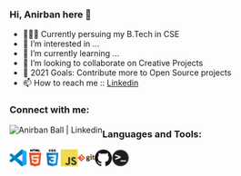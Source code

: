  ### Hi, Anirban here 👋
 
- 👨🏻‍🎓 Currently persuing my B.Tech in CSE
- 👀 I’m interested in ...
- 🌱 I’m currently learning ...
- 💞️ I’m looking to collaborate on Creative Projects
- 🥅 2021 Goals: Contribute more to Open Source projects
- 📫 How to reach me :: [Linkedin](https://www.linkedin.com/in/anirbanball36/)

<!---
AnirbanBall/AnirbanBall is a ✨ special ✨ repository because its `README.md` (this file) appears on your GitHub profile.
You can click the Preview link to take a look at your changes.
--->
### Connect with me:

<a href="https://www.linkedin.com/in/anirbanball36/" target="_blank">
  <img align="left" alt="Anirban Ball | Linkedin" src="https://img.shields.io/badge/LinkedIn-0077B5?style=for-the-badge&logo=linkedin&logoColor=white" />
</a>

### Languages and Tools:

<img align="left" alt="Visual Studio Code" width="30px" src="https://raw.githubusercontent.com/github/explore/80688e429a7d4ef2fca1e82350fe8e3517d3494d/topics/visual-studio-code/visual-studio-code.png" />
<img align="left" alt="HTML5" width="30px" src="https://raw.githubusercontent.com/github/explore/80688e429a7d4ef2fca1e82350fe8e3517d3494d/topics/html/html.png" />
<img align="left" alt="CSS3" width="30px" src="https://raw.githubusercontent.com/github/explore/80688e429a7d4ef2fca1e82350fe8e3517d3494d/topics/css/css.png" />
<img align="left" alt="JavaScript" width="30px" src="https://raw.githubusercontent.com/github/explore/80688e429a7d4ef2fca1e82350fe8e3517d3494d/topics/javascript/javascript.png" />
<img align="left" alt="Git" width="30px" src="https://raw.githubusercontent.com/github/explore/80688e429a7d4ef2fca1e82350fe8e3517d3494d/topics/git/git.png" />
<img align="left" alt="GitHub" width="30px" src="https://raw.githubusercontent.com/github/explore/78df643247d429f6cc873026c0622819ad797942/topics/github/github.png" />
<img align="left" alt="Terminal" width="30px" src="https://raw.githubusercontent.com/github/explore/80688e429a7d4ef2fca1e82350fe8e3517d3494d/topics/terminal/terminal.png" />
